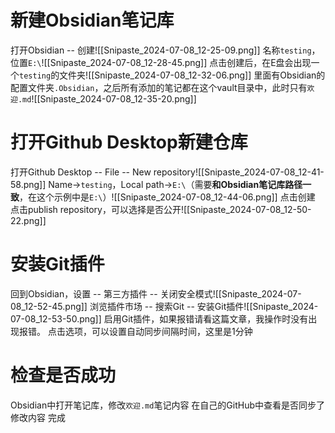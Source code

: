 # 新建Obsidian笔记库
打开Obsidian -- 创建![[Snipaste_2024-07-08_12-25-09.png]]
名称`testing`，位置`E:\`![[Snipaste_2024-07-08_12-28-45.png]]
点击创建后，在E盘会出现一个`testing`的文件夹![[Snipaste_2024-07-08_12-32-06.png]]
里面有Obsidian的配置文件夹`.Obsidian`，之后所有添加的笔记都在这个vault目录中，此时只有`欢迎.md`![[Snipaste_2024-07-08_12-35-20.png]]
# 打开Github Desktop新建仓库
打开Github Desktop -- File -- New repository![[Snipaste_2024-07-08_12-41-58.png]]
Name->`testing`，Local path->`E:\`（需要**和Obsidian笔记库路径一致**，在这个示例中是`E:\`）![[Snipaste_2024-07-08_12-44-06.png]]
点击创建
点击publish repository，可以选择是否公开![[Snipaste_2024-07-08_12-50-22.png]]
# 安装Git插件
回到Obsidian，设置 -- 第三方插件 -- 关闭安全模式![[Snipaste_2024-07-08_12-52-45.png]]
浏览插件市场 -- 搜索Git -- 安装Git插件![[Snipaste_2024-07-08_12-53-50.png]]
启用Git插件，如果报错请看这篇文章，我操作时没有出现报错。
点击选项，可以设置自动同步间隔时间，这里是1分钟
# 检查是否成功
Obsidian中打开笔记库，修改`欢迎.md`笔记内容
在自己的GitHub中查看是否同步了修改内容
完成